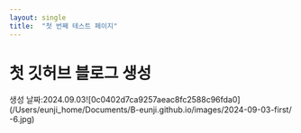 ```yaml
---
layout: single
title:  "첫 번째 테스트 페이지"
---
```


# 첫 깃허브 블로그 생성
생성 날짜:2024.09.03![0c0402d7ca9257aeac8fc2588c96fda0](/Users/eunji_home/Documents/B-eunji.github.io/images/2024-09-03-first/ -6.jpg)

